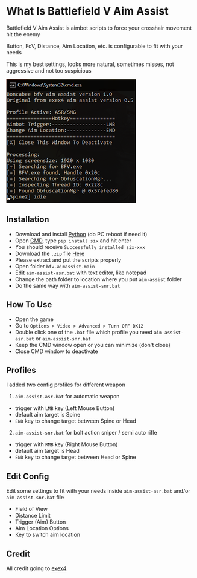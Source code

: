 # What Is Battlefield V Aim Assist
Battlefield V Aim Assist is aimbot scripts to force your crosshair movement hit the enemy

Button, FoV, Distance, Aim Location, etc. is configurable to fit with your needs

This is my best settings, looks more natural, sometimes misses, not aggressive and not too suspicious

![x](https://github.com/boncabee/bfv-aimassist/blob/main/Screenshot%20(231).png)

## Installation
* Download and install [Python](https://www.python.org/downloads/) (do PC reboot if need it)
* Open [CMD](https://grok.lsu.edu/article.aspx?articleid=18026&printable=y), type `pip install six` and hit enter
* You should receive `Successfully installed six-xxx`
* Download the `.zip` file [Here](https://github.com/boncabee/bfv-aimassist/archive/refs/heads/main.zip)
* Please extract and put the scripts properly
* Open folder `bfv-aimassist-main`
* Edit `aim-assist-asr.bat` with text editor, like notepad
* Change the path folder to location where you put `aim-assist` folder
* Do the same way with `aim-assist-snr.bat`

## How To Use
* Open the game
* Go to `Options > Video > Advanced > Turn OFF DX12`
* Double click one of the `.bat` file which profile you need `aim-assist-asr.bat` or `aim-assist-snr.bat`
* Keep the CMD window open or you can minimize (don't close)
* Close CMD window to deactivate

## Profiles
I added two config profiles for different weapon

1. `aim-assist-asr.bat` for automatic weapon

- trigger with `LMB` key (Left Mouse Button)
- default aim target is Spine
- `END` key to change target between Spine or Head

2. `aim-assist-snr.bat` for bolt action sniper / semi auto rifle

- trigger with `RMB` key (Right Mouse Button)
- default aim target is Head
- `END` key to change target between Head or Spine

## Edit Config
Edit some settings to fit with your needs inside `aim-assist-asr.bat` and/or `aim-assist-snr.bat` file
* Field of View
* Distance Limit
* Trigger (Aim) Button
* Aim Location Options
* Key to switch aim location

## Credit
All credit going to [exex4](https://github.com/exex4)

